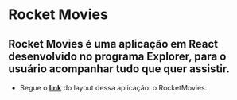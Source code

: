 # Rocket Movies

## Rocket Movies é uma aplicação em React desenvolvido no programa Explorer, para o usuário acompanhar tudo que quer assistir.

- Segue o [**link**](https://www.figma.com/file/UObYagRzmvi5PY4HhmzEHM/RocketMovies/duplicate) do layout dessa aplicação: o RocketMovies.
